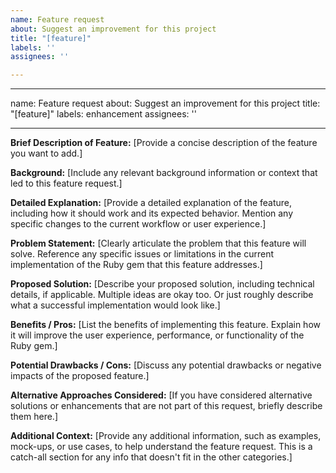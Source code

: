 ```yaml
---
name: Feature request
about: Suggest an improvement for this project
title: "[feature]"
labels: ''
assignees: ''

---
```


---
name: Feature request
about: Suggest an improvement for this project
title: "[feature]"
labels: enhancement
assignees: ''

---

**Brief Description of Feature:**
[Provide a concise description of the feature you want to add.]

**Background:**
[Include any relevant background information or context that led to this feature request.]

**Detailed Explanation:**
[Provide a detailed explanation of the feature, including how it should work and its expected behavior. Mention any specific changes to the current workflow or user experience.]

**Problem Statement:**
[Clearly articulate the problem that this feature will solve. Reference any specific issues or limitations in the current implementation of the Ruby gem that this feature addresses.]

**Proposed Solution:**
[Describe your proposed solution, including technical details, if applicable. Multiple ideas are okay too. Or just roughly describe what a successful implementation would look like.]

**Benefits / Pros:**
[List the benefits of implementing this feature. Explain how it will improve the user experience, performance, or functionality of the Ruby gem.]

**Potential Drawbacks / Cons:**
[Discuss any potential drawbacks or negative impacts of the proposed feature.]

**Alternative Approaches Considered:**
[If you have considered alternative solutions or enhancements that are not part of this request, briefly describe them here.]

**Additional Context:**
[Provide any additional information, such as examples, mock-ups, or use cases, to help understand the feature request. This is a catch-all section for any info that doesn't fit in the other categories.]
